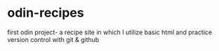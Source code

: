 # odin-recipes
first odin project- a recipe site in which I utilize basic html and practice version control with git & github
